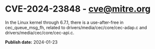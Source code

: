 # CVE-2024-23848 - cve@mitre.org

In the Linux kernel through 6.7.1, there is a use-after-free in cec_queue_msg_fh, related to drivers/media/cec/core/cec-adap.c and drivers/media/cec/core/cec-api.c.

**Publish date:** 2024-01-23
